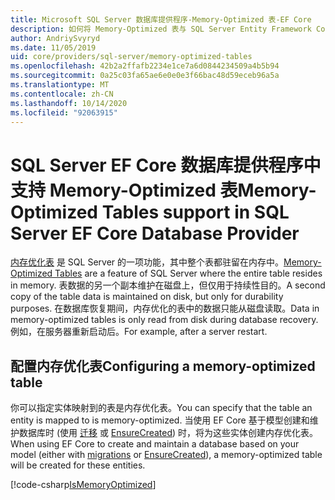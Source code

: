 ```yaml
---
title: Microsoft SQL Server 数据库提供程序-Memory-Optimized 表-EF Core
description: 如何将 Memory-Optimized 表与 SQL Server Entity Framework Core 数据库提供程序一起使用
author: AndriySvyryd
ms.date: 11/05/2019
uid: core/providers/sql-server/memory-optimized-tables
ms.openlocfilehash: 42b2a2ffafb2234e1ce7a6d0844234509a4b5b94
ms.sourcegitcommit: 0a25c03fa65ae6e0e0e3f66bac48d59eceb96a5a
ms.translationtype: MT
ms.contentlocale: zh-CN
ms.lasthandoff: 10/14/2020
ms.locfileid: "92063915"
---
```

# <a name="memory-optimized-tables-support-in-sql-server-ef-core-database-provider"></a><span data-ttu-id="79b12-103">SQL Server EF Core 数据库提供程序中支持 Memory-Optimized 表</span><span class="sxs-lookup"><span data-stu-id="79b12-103">Memory-Optimized Tables support in SQL Server EF Core Database Provider</span></span>

<span data-ttu-id="79b12-104">[内存优化表](/sql/relational-databases/in-memory-oltp/memory-optimized-tables) 是 SQL Server 的一项功能，其中整个表都驻留在内存中。</span><span class="sxs-lookup"><span data-stu-id="79b12-104">[Memory-Optimized Tables](/sql/relational-databases/in-memory-oltp/memory-optimized-tables) are a feature of SQL Server where the entire table resides in memory.</span></span> <span data-ttu-id="79b12-105">表数据的另一个副本维护在磁盘上，但仅用于持续性目的。</span><span class="sxs-lookup"><span data-stu-id="79b12-105">A second copy of the table data is maintained on disk, but only for durability purposes.</span></span> <span data-ttu-id="79b12-106">在数据库恢复期间，内存优化的表中的数据只能从磁盘读取。</span><span class="sxs-lookup"><span data-stu-id="79b12-106">Data in memory-optimized tables is only read from disk during database recovery.</span></span> <span data-ttu-id="79b12-107">例如，在服务器重新启动后。</span><span class="sxs-lookup"><span data-stu-id="79b12-107">For example, after a server restart.</span></span>

## <a name="configuring-a-memory-optimized-table"></a><span data-ttu-id="79b12-108">配置内存优化表</span><span class="sxs-lookup"><span data-stu-id="79b12-108">Configuring a memory-optimized table</span></span>

<span data-ttu-id="79b12-109">你可以指定实体映射到的表是内存优化表。</span><span class="sxs-lookup"><span data-stu-id="79b12-109">You can specify that the table an entity is mapped to is memory-optimized.</span></span> <span data-ttu-id="79b12-110">当使用 EF Core 基于模型创建和维护数据库时 (使用 [迁移](xref:core/managing-schemas/migrations/index) 或 [EnsureCreated](/dotnet/api/Microsoft.EntityFrameworkCore.Storage.IDatabaseCreator.EnsureCreated)) 时，将为这些实体创建内存优化表。</span><span class="sxs-lookup"><span data-stu-id="79b12-110">When using EF Core to create and maintain a database based on your model (either with [migrations](xref:core/managing-schemas/migrations/index) or [EnsureCreated](/dotnet/api/Microsoft.EntityFrameworkCore.Storage.IDatabaseCreator.EnsureCreated)), a memory-optimized table will be created for these entities.</span></span>

[!code-csharp[IsMemoryOptimized](../../../../samples/core/SqlServer/InMemory/InMemoryContext.cs?name=IsMemoryOptimized)]
